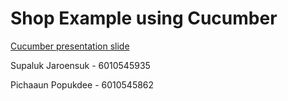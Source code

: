 # Shop Example using Cucumber

[Cucumber presentation slide](https://github.com/ladyusa/cucumber-atm/blob/master/cucumber.pdf)


Supaluk Jaroensuk - 6010545935

Pichaaun Popukdee - 6010545862
